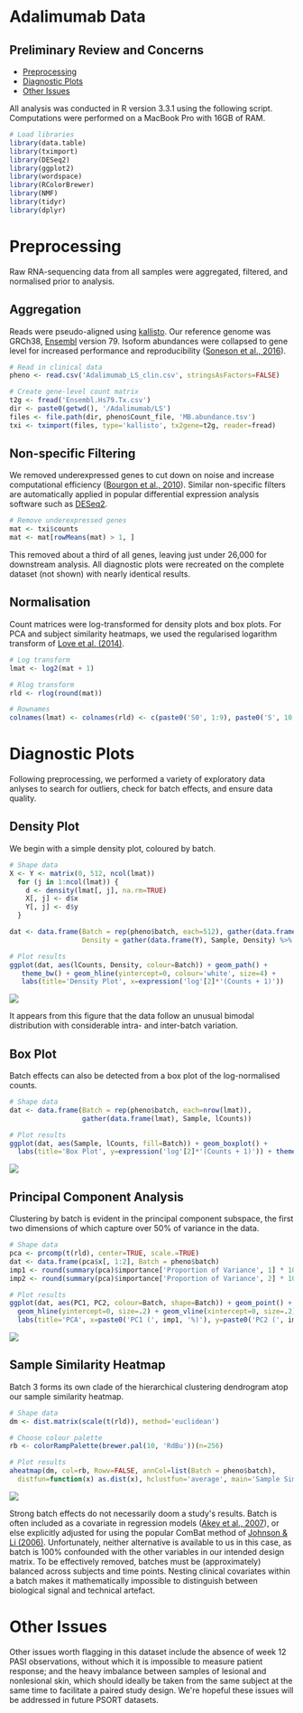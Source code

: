 Adalimumab Data
================
Preliminary Review and Concerns
-------------------------------

-   [Preprocessing](#preprocessing)
-   [Diagnostic Plots](#diagnostic-plots)
-   [Other Issues](#other-issues)

All analysis was conducted in R version 3.3.1 using the following script. Computations were performed on a MacBook Pro with 16GB of RAM.

``` r
# Load libraries
library(data.table)
library(tximport)
library(DESeq2)
library(ggplot2)
library(wordspace)
library(RColorBrewer)
library(NMF)
library(tidyr)
library(dplyr)
```

Preprocessing
=============

Raw RNA-sequencing data from all samples were aggregated, filtered, and normalised prior to analysis.

Aggregation
-----------

Reads were pseudo-aligned using [kallisto](http://www.nature.com/nbt/journal/v34/n5/full/nbt.3519.html). Our reference genome was GRCh38, [Ensembl](http://www.ensembl.org/index.html) version 79. Isoform abundances were collapsed to gene level for increased performance and reproducibility ([Soneson et al., 2016](http://f1000research.com/articles/4-1521/v2)).

``` r
# Read in clinical data
pheno <- read.csv('Adalimumab_LS_clin.csv', stringsAsFactors=FALSE)

# Create gene-level count matrix
t2g <- fread('Ensembl.Hs79.Tx.csv')
dir <- paste0(getwd(), '/Adalimumab/LS')
files <- file.path(dir, pheno$Count_file, 'MB.abundance.tsv')
txi <- tximport(files, type='kallisto', tx2gene=t2g, reader=fread)
```

Non-specific Filtering
----------------------

We removed underexpressed genes to cut down on noise and increase computational efficiency ([Bourgon et al., 2010](http://www.pnas.org/content/107/21/9546.long)). Similar non-specific filters are automatically applied in popular differential expression analysis software such as [DESeq2](https://www.bioconductor.org/packages/devel/bioc/vignettes/DESeq2/inst/doc/DESeq2.pdf).

``` r
# Remove underexpressed genes
mat <- txi$counts
mat <- mat[rowMeans(mat) > 1, ]
```

This removed about a third of all genes, leaving just under 26,000 for downstream analysis. All diagnostic plots were recreated on the complete dataset (not shown) with nearly identical results.

Normalisation
-------------

Count matrices were log-transformed for density plots and box plots. For PCA and subject similarity heatmaps, we used the regularised logarithm transform of [Love et al. (2014)](http://www.ncbi.nlm.nih.gov/pubmed/25516281).

``` r
# Log transform
lmat <- log2(mat + 1)

# Rlog transform
rld <- rlog(round(mat))

# Rownames
colnames(lmat) <- colnames(rld) <- c(paste0('S0', 1:9), paste0('S', 10:24))
```

Diagnostic Plots
================

Following preprocessing, we performed a variety of exploratory data anlyses to search for outliers, check for batch effects, and ensure data quality.

Density Plot
------------

We begin with a simple density plot, coloured by batch.

``` r
# Shape data
X <- Y <- matrix(0, 512, ncol(lmat))
  for (j in 1:ncol(lmat)) {
    d <- density(lmat[, j], na.rm=TRUE)
    X[, j] <- d$x
    Y[, j] <- d$y
  }

dat <- data.frame(Batch = rep(pheno$batch, each=512), gather(data.frame(X), Sample, lCounts),
                  Density = gather(data.frame(Y), Sample, Density) %>% select(Density))

# Plot results
ggplot(dat, aes(lCounts, Density, colour=Batch)) + geom_path() + 
   theme_bw() + geom_hline(yintercept=0, colour='white', size=4) + 
   labs(title='Density Plot', x=expression('log'[2]*'(Counts + 1)'))
```

<p align='center'>
<img src="Adalimumab_EDA_files/figure-markdown_github/dens-1.png" style="display: block; margin: auto;" />
</p>

It appears from this figure that the data follow an unusual bimodal distribution with considerable intra- and inter-batch variation.

Box Plot
--------

Batch effects can also be detected from a box plot of the log-normalised counts.

``` r
# Shape data
dat <- data.frame(Batch = rep(pheno$batch, each=nrow(lmat)),
                  gather(data.frame(lmat), Sample, lCounts))

# Plot results
ggplot(dat, aes(Sample, lCounts, fill=Batch)) + geom_boxplot() + 
  labs(title='Box Plot', y=expression('log'[2]*'(Counts + 1)')) + theme_bw()
```

<p align='center'>
<img src="Adalimumab_EDA_files/figure-markdown_github/box-1.png" style="display: block; margin: auto;" />
</p>

Principal Component Analysis
----------------------------

Clustering by batch is evident in the principal component subspace, the first two dimensions of which capture over 50% of variance in the data.

``` r
# Shape data
pca <- prcomp(t(rld), center=TRUE, scale.=TRUE)
dat <- data.frame(pca$x[, 1:2], Batch = pheno$batch)
imp1 <- round(summary(pca)$importance['Proportion of Variance', 1] * 100, 2)
imp2 <- round(summary(pca)$importance['Proportion of Variance', 2] * 100, 2)

# Plot results
ggplot(dat, aes(PC1, PC2, colour=Batch, shape=Batch)) + geom_point() + 
  geom_hline(yintercept=0, size=.2) + geom_vline(xintercept=0, size=.2) + 
  labs(title='PCA', x=paste0('PC1 (', imp1, '%)'), y=paste0('PC2 (', imp2, '%)')) + theme_bw()
```

<p align='center'>
<img src="Adalimumab_EDA_files/figure-markdown_github/pca-1.png" style="display: block; margin: auto;" />
</p>

Sample Similarity Heatmap
-------------------------

Batch 3 forms its own clade of the hierarchical clustering dendrogram atop our sample similarity heatmap.

``` r
# Shape data
dm <- dist.matrix(scale(t(rld)), method='euclidean')

# Choose colour palette
rb <- colorRampPalette(brewer.pal(10, 'RdBu'))(n=256)

# Plot results
aheatmap(dm, col=rb, Rowv=FALSE, annCol=list(Batch = pheno$batch), 
  distfun=function(x) as.dist(x), hclustfun='average', main='Sample Similarity Heatmap')
```

<p align='center'>
<img src="Adalimumab_EDA_files/figure-markdown_github/samplesim-1.png" style="display: block; margin: auto;" />
</p>

Strong batch effects do not necessarily doom a study's results. Batch is often included as a covariate in regression models ([Akey et al., 2007](http://www.nature.com/ng/journal/v39/n7/full/ng0707-807.html)), or else explicitly adjusted for using the popular ComBat method of [Johnson & Li (2006)](http://biostatistics.oxfordjournals.org/content/8/1/118.abstract). Unfortunately, neither alternative is available to us in this case, as batch is 100% confounded with the other variables in our intended design matrix. To be effectively removed, batches must be (approximately) balanced across subjects and time points. Nesting clinical covariates within a batch makes it mathematically impossible to distinguish between biological signal and technical artefact.

Other Issues
============

Other issues worth flagging in this dataset include the absence of week 12 PASI observations, without which it is impossible to measure patient response; and the heavy imbalance between samples of lesional and nonlesional skin, which should ideally be taken from the same subject at the same time to facilitate a paired study design. We're hopeful these issues will be addressed in future PSORT datasets.
